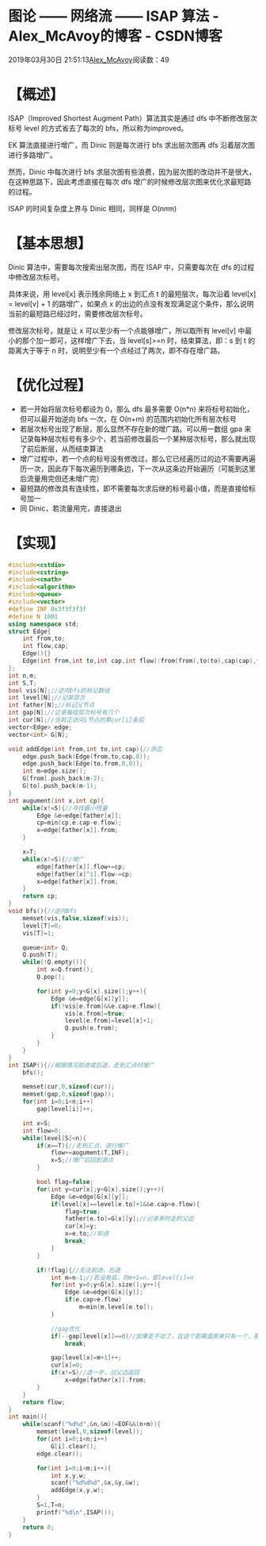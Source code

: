 # 图论 —— 网络流 —— ISAP 算法 - Alex_McAvoy的博客 - CSDN博客





2019年03月30日 21:51:13[Alex_McAvoy](https://me.csdn.net/u011815404)阅读数：49








# 【概述】

ISAP（Improved Shortest Augment Path）算法其实是通过 dfs 中不断修改层次标号 level 的方式省去了每次的 bfs，所以称为improved。

EK 算法直接进行增广，而 Dinic 则是每次进行 bfs 求出层次图再 dfs 沿着层次图进行多路增广。

然而，Dinic 中每次进行 bfs 求层次图有些浪费，因为层次图的改动并不是很大，在这种思路下，因此考虑直接在每次 dfs 增广的时候修改层次图来优化求最短路的过程。

ISAP 的时间复杂度上界与 Dinic 相同，同样是 O(n*n*m)

# 【基本思想】

Dinic 算法中，需要每次搜索出层次图，而在 ISAP 中，只需要每次在 dfs 的过程中修改层次标号。

具体来说，用 level[x] 表示残余网络上 x 到汇点 t 的最短层次，每次沿着 level[x] = level[v] + 1 的路增广，如果点 x 的出边的点没有发现满足这个条件，那么说明当前的最短路已经过时，需要修改层次标号。

修改层次标号，就是让 x 可以至少有一个点能够增广，所以取所有 level[v] 中最小的那个加一即可，这样增广下去，当 level[s]>=n 时，结束算法，即：s 到 t 的距离大于等于 n 时，说明至少有一个点经过了两次，即不存在增广路。

# 【优化过程】
- 若一开始将层次标号都设为 0，那么 dfs 最多需要 O(n*n) 来将标号初始化，但可以最开始逆向 bfs 一次，在 O(n+m) 的范围内初始化所有层次标号
- 若层次标号出现了断层，那么显然不存在新的增广路。可以用一数组 gpa 来记录每种层次标号有多少个，若当前修改最后一个某种层次标号，那么就出现了前后断层，从而结束算法
- 增广过程中，若一个点的标号没有修改过，那么它已经遍历过的边不需要再遍历一次，因此存下每次遍历到哪条边，下一次从这条边开始遍历（可能到这里后流量用完但还未增广完）
- 最短路的修改具有连续性，即不需要每次求后继的标号最小值，而是直接给标号加一
- 同 Dinic，若流量用完，直接退出

# 【实现】

```cpp
#include<cstdio>
#include<cstring>
#include<cmath>
#include<algorithm>
#include<queue>
#include<vector>
#define INF 0x3f3f3f3f
#define N 1001
using namespace std;
struct Edge{
    int from,to;
    int flow,cap;
    Edge(){}
    Edge(int from,int to,int cap,int flow):from(from),to(to),cap(cap),flow(flow){}
};
int n,m;
int S,T;
bool vis[N];//逆向bfs的标记数组
int level[N];//记录层次
int father[N];//标记父节点
int gap[N];//记录每组层次标号有几个
int cur[N];//当前正访问i节点的第cur[i]条弧
vector<Edge> edge;
vector<int> G[N];

void addEdge(int from,int to,int cap){//添边
    edge.push_back(Edge(from,to,cap,0));
    edge.push_back(Edge(to,from,0,0));
    int m=edge.size();
    G[from].push_back(m-2);
    G[to].push_back(m-1);
}
int augument(int x,int cp){
    while(x!=S){//寻找最小残量
        Edge &e=edge[father[x]];
        cp=min(cp,e.cap-e.flow);
        x=edge[father[x]].from;
    }

    x=T;
    while(x!=S){//增广
        edge[father[x]].flow+=cp;
        edge[father[x]^1].flow-=cp;
        x=edge[father[x]].from;
    }
    return cp;
}
void bfs(){//逆向bfs
    memset(vis,false,sizeof(vis));
    level[T]=0;
    vis[T]=1;

    queue<int> Q;
    Q.push(T);
    while(!Q.empty()){
        int x=Q.front();
        Q.pop();

        for(int y=0;y<G[x].size();y++){
            Edge &e=edge[G[x][y]];
            if(!vis[e.from]&&e.cap>e.flow){
                vis[e.from]=true;
                level[e.from]=level[x]+1;
                Q.push(e.from);
            }
        }
    }
}
int ISAP(){//根据情况前进或后退，走到汇点时增广
    bfs();

    memset(cur,0,sizeof(cur));
    memset(gap,0,sizeof(gap));
    for(int i=0;i<n;i++)
        gap[level[i]]++;

    int x=S;
    int flow=0;
    while(level[S]<n){
        if(x==T){//走到汇点，进行增广
            flow+=augument(T,INF);
            x=S;//增广后回到源点
        }

        bool flag=false;
        for(int y=cur[x];y<G[x].size();y++){
            Edge &e=edge[G[x][y]];
            if(level[x]==level[e.to]+1&&e.cap>e.flow){
                flag=true;
                father[e.to]=G[x][y];//记录来时走的父边
                cur[x]=y;
                x=e.to;//前进
                break;
            }
        }

        if(!flag){//无法前进，后退
            int m=n-1;//若没有弧，则m+1=n，即level[i]=n
            for(int y=0;y<G[x].size();y++){
                Edge &e=edge[G[x][y]];
                if(e.cap>e.flow)
                    m=min(m,level[e.to]);
            }

            //gap优化
            if(--gap[level[x]]==0)//如果走不动了，且这个距离值原来只有一个，那么s-t不连通
                break;

            gap[level[x]=m+1]++;
            cur[x]=0;
            if(x!=S)//退一步，沿父边返回
                x=edge[father[x]].from;
        }
    }
    return flow;
}
int main(){
    while(scanf("%d%d",&n,&m)!=EOF&&(n+m)){
        memset(level,0,sizeof(level));
        for(int i=0;i<n;i++)
            G[i].clear();
        edge.clear();

        for(int i=0;i<m;i++){
            int x,y,w;
            scanf("%d%d%d",&x,&y,&w);
            addEdge(x,y,w);
        }
        S=1,T=n;
        printf("%d\n",ISAP());
    }
    return 0;
}
```





